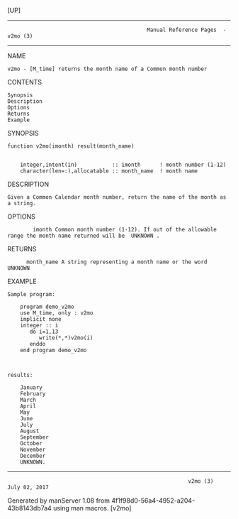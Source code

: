 [UP]

-----------------------------------------------------------------------------------------------------------------------------------
                                                Manual Reference Pages  - v2mo (3)
-----------------------------------------------------------------------------------------------------------------------------------
                                                                 
NAME

    v2mo - [M_time] returns the month name of a Common month number

CONTENTS

    Synopsis
    Description
    Options
    Returns
    Example

SYNOPSIS

    function v2mo(imonth) result(month_name)


        integer,intent(in)           :: imonth      ! month number (1-12)
        character(len=:),allocatable :: month_name  ! month name



DESCRIPTION

    Given a Common Calendar month number, return the name of the month as a string.

OPTIONS

            imonth Common month number (1-12). If out of the allowable range the month name returned will be  UNKNOWN .

RETURNS

          month_name A string representing a month name or the word  UNKNOWN 

EXAMPLE

    Sample program:

        program demo_v2mo
        use M_time, only : v2mo
        implicit none
        integer :: i
           do i=1,13
              write(*,*)v2mo(i)
           enddo
        end program demo_v2mo



    results:

        January
        February
        March
        April
        May
        June
        July
        August
        September
        October
        November
        December
        UNKNOWN.



-----------------------------------------------------------------------------------------------------------------------------------

                                                             v2mo (3)                                                 July 02, 2017

Generated by manServer 1.08 from 4f1f98d0-56a4-4952-a204-43b8143db7a4 using man macros.
                                                              [v2mo]
